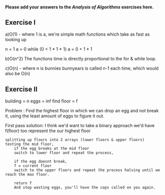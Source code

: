 #### Please add your answers to the ***Analysis of  Algorithms*** exercises here.

## Exercise I

a)O(1) - where 1 is a, we're simple math functions which take as fast as looking up  

   n = 1
   a = 0
    while (0 < 1 * 1 * 1)
    a = 0 + 1 * 1


b)O(n^2) 
    The functions time is directly proportional to the for & while loop. 

c)O(n) - where n is bunnies
    bunnyears is called n-1 each time, which would also be O(n) 

## Exercise II

building = n
eggs = inf
 find floor = f

Problem : Find the highest floor in which we can drop an egg and not break it, using the least amount of eggs to figure it out.

First pass solution:
    I think we'd want to take a binary approach
    we'd have f(floor) too represent the our highest floor

    splitting up floors into 2 arrays (lower floors & upper floors) testing the mid floor, 
        if the egg breaks at the mid floor 
        switch to lower floor and repeat the process, 

        if the egg doesnt break, 
        f = current floor
        switch to the upper floors and repeat the process halving until we reach the max floor.

        return f
        And stop wasting eggs, you'll have the cops called on you again.
    



